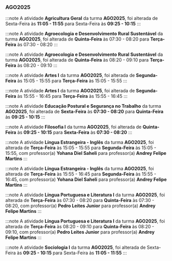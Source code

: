 ### AGO2025


:::note
A atividade **Agricultura Geral** da turma **AGO2025**, foi alterada de Sexta-Feira às **11:05 - 11:55** para Sexta-Feira às **09:25 - 10:15**
:::
        


:::note
A atividade **Agroecologia e Desenvolvimento Rural Sustentável** da turma **AGO2025**, foi alterada de **Quinta-Feira** às 07:30 - 08:20 para **Terça-Feira** às 07:30 - 08:20
:::
        


:::note
A atividade **Agroecologia e Desenvolvimento Rural Sustentável** da turma **AGO2025**, foi alterada de **Quinta-Feira** às 08:20 - 09:10 para **Terça-Feira** às 08:20 - 09:10
:::
        


:::note
A atividade **Artes I** da turma **AGO2025**, foi alterada de **Segunda-Feira** às 15:05 - 15:55 para **Terça-Feira** às 15:05 - 15:55
:::
        


:::note
A atividade **Artes I** da turma **AGO2025**, foi alterada de **Segunda-Feira** às 15:55 - 16:45 para **Terça-Feira** às 15:55 - 16:45
:::
        


:::note
A atividade **Educação Postural e Segurança no Trabalho** da turma **AGO2025**, foi alterada de **Sexta-Feira** às **07:30 - 08:20** para **Quinta-Feira** às **09:25 - 10:15**
:::
        


:::note
A atividade **Filosofia I** da turma **AGO2025**, foi alterada de **Quinta-Feira** às **09:25 - 10:15** para **Sexta-Feira** às **07:30 - 08:20**
:::
        


:::note
A atividade **Língua Estrangeira - Inglês** da turma **AGO2025**, foi alterada de **Terça-Feira** às 15:05 - 15:55 para **Segunda-Feira** às 15:05 - 15:55, com professor(a) **Yohana Diel Saheli** para professor(a) **Andrey Felipe Martins**
:::
        


:::note
A atividade **Língua Estrangeira - Inglês** da turma **AGO2025**, foi alterada de **Terça-Feira** às 15:55 - 16:45 para **Segunda-Feira** às 15:55 - 16:45, com professor(a) **Yohana Diel Saheli** para professor(a) **Andrey Felipe Martins**
:::
        


:::note
A atividade **Língua Portuguesa e Literatura I** da turma **AGO2025**, foi alterada de **Terça-Feira** às 07:30 - 08:20 para **Quinta-Feira** às 07:30 - 08:20, com professor(a) **Pedro Leites Junior** para professor(a) **Andrey Felipe Martins**
:::
        


:::note
A atividade **Língua Portuguesa e Literatura I** da turma **AGO2025**, foi alterada de **Terça-Feira** às 08:20 - 09:10 para **Quinta-Feira** às 08:20 - 09:10, com professor(a) **Pedro Leites Junior** para professor(a) **Andrey Felipe Martins**
:::
        


:::note
A atividade **Sociologia I** da turma **AGO2025**, foi alterada de Sexta-Feira às **09:25 - 10:15** para Sexta-Feira às **11:05 - 11:55**
:::
        

